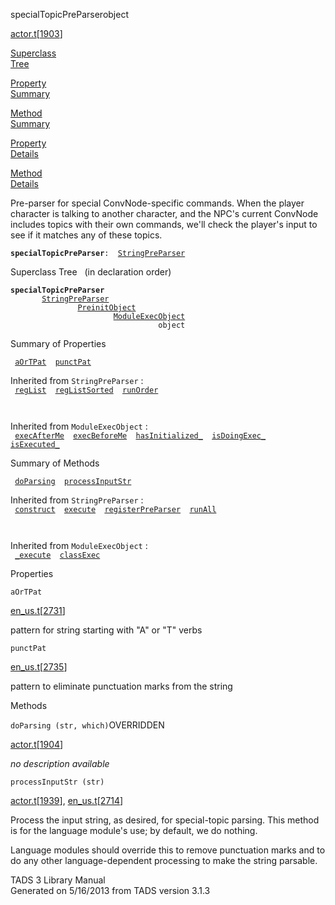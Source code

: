 ---
---
<span class="title">specialTopicPreParser</span><span class="type">object</span>

[actor.t](../file/actor.t.html)\[[1903](../source/actor.t.html#1903)\]

[Superclass  
Tree](#_SuperClassTree_)

[Property  
Summary](#_PropSummary_)

[Method  
Summary](#_MethodSummary_)

[Property  
Details](#_Properties_)

[Method  
Details](#_Methods_)

<div class="fdesc">

Pre-parser for special ConvNode-specific commands. When the player
character is talking to another character, and the NPC's current
ConvNode includes topics with their own commands, we'll check the
player's input to see if it matches any of these topics.

**`specialTopicPreParser`**` :   `[`StringPreParser`](../object/StringPreParser.html)

</div>

<span id="_SuperClassTree_"></span>

<div class="mjhd">

<span class="hdln">Superclass Tree</span>   (in declaration order)

</div>

**`specialTopicPreParser`**  
`         `[`StringPreParser`](../object/StringPreParser.html)  
`                 `[`PreinitObject`](../object/PreinitObject.html)  
`                         `[`ModuleExecObject`](../object/ModuleExecObject.html)  
`                                 object`  
<span id="_PropSummary_"></span>

<div class="mjhd">

<span class="hdln">Summary of Properties</span>  

</div>

` `[`aOrTPat`](#aOrTPat)`  `[`punctPat`](#punctPat)`  `

Inherited from `StringPreParser` :  
` `[`regList`](../object/StringPreParser.html#regList)`  `[`regListSorted`](../object/StringPreParser.html#regListSorted)`  `[`runOrder`](../object/StringPreParser.html#runOrder)`  `

` `

Inherited from `ModuleExecObject` :  
` `[`execAfterMe`](../object/ModuleExecObject.html#execAfterMe)`  `[`execBeforeMe`](../object/ModuleExecObject.html#execBeforeMe)`  `[`hasInitialized_`](../object/ModuleExecObject.html#hasInitialized_)`  `[`isDoingExec_`](../object/ModuleExecObject.html#isDoingExec_)`  `[`isExecuted_`](../object/ModuleExecObject.html#isExecuted_)`  `

<span id="_MethodSummary_"></span>

<div class="mjhd">

<span class="hdln">Summary of Methods</span>  

</div>

` `[`doParsing`](#doParsing)`  `[`processInputStr`](#processInputStr)`  `

Inherited from `StringPreParser` :  
` `[`construct`](../object/StringPreParser.html#construct)`  `[`execute`](../object/StringPreParser.html#execute)`  `[`registerPreParser`](../object/StringPreParser.html#registerPreParser)`  `[`runAll`](../object/StringPreParser.html#runAll)`  `

` `

Inherited from `ModuleExecObject` :  
` `[`_execute`](../object/ModuleExecObject.html#_execute)`  `[`classExec`](../object/ModuleExecObject.html#classExec)`  `

<span id="_Properties_"></span>

<div class="mjhd">

<span class="hdln">Properties</span>  

</div>

<span id="aOrTPat"></span>

`aOrTPat`

[en_us.t](../file/en_us.t.html)\[[2731](../source/en_us.t.html#2731)\]

<div class="desc">

pattern for string starting with "A" or "T" verbs

</div>

<span id="punctPat"></span>

`punctPat`

[en_us.t](../file/en_us.t.html)\[[2735](../source/en_us.t.html#2735)\]

<div class="desc">

pattern to eliminate punctuation marks from the string

</div>

<span id="_Methods_"></span>

<div class="mjhd">

<span class="hdln">Methods</span>  

</div>

<span id="doParsing"></span>

`doParsing (str, which)`<span class="rem">OVERRIDDEN</span>

[actor.t](../file/actor.t.html)\[[1904](../source/actor.t.html#1904)\]

<div class="desc">

*no description available*

</div>

<span id="processInputStr"></span>

`processInputStr (str)`

[actor.t](../file/actor.t.html)\[[1939](../source/actor.t.html#1939)\],
[en_us.t](../file/en_us.t.html)\[[2714](../source/en_us.t.html#2714)\]

<div class="desc">

Process the input string, as desired, for special-topic parsing. This
method is for the language module's use; by default, we do nothing.

Language modules should override this to remove punctuation marks and to
do any other language-dependent processing to make the string parsable.

</div>

<div class="ftr">

TADS 3 Library Manual  
Generated on 5/16/2013 from TADS version 3.1.3

</div>
